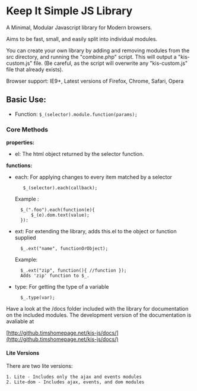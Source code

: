 # Keep It Simple JS Library #

A Minimal, Modular Javascript library for Modern browsers.

Aims to be fast, small, and easily split into individual modules.

You can create your own library by adding and removing modules from the
src directory, and running the "combine.php" script. This will output a
"kis-custom.js" file. (Be careful, as the script will overwrite any "kis-custom.js"
file that already exists).

Browser support: IE9+, Latest versions of Firefox, Chrome, Safari, Opera

## Basic Use: ##

* Function:	`$_(selector).module.function(params);`

### Core Methods  ###

**properties:**

* el: The html object returned by the selector function.

**functions:**

* each: For applying changes to every item matched by a selector

		 $_(selector).each(callback);

	Example :

        $_(".foo").each(function(e){
			$_(e).dom.text(value);
		}):

* ext: For extending the library, adds this.el to the object or function supplied


    	$_.ext("name", functionOrObject);


	Example:

		$_.ext("zip", function(){ //function });
		Adds 'zip' function to $_.

* type: For getting the type of a variable

		$_.type(var);


Have a look at the /docs folder included with the library for documentation on the included modules. The development version of the documentation is avaliable at

[http://github.timshomepage.net/kis-js/docs/](http://github.timshomepage.net/kis-js/docs/)

#### Lite Versions ####

There are two lite versions:

	1. Lite - Includes only the ajax and events modules
	2. Lite-dom - Includes ajax, events, and dom modules







